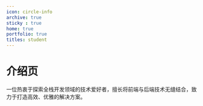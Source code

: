 ```yaml
---
icon: circle-info
archive: true
sticky : true
home: true
portfolio: true
titles: student
---
```


# 介绍页

一位热衷于探索全栈开发领域的技术爱好者，擅长将前端与后端技术无缝结合，致力于打造高效、优雅的解决方案。


<!-- # LOGO 设计理念 -->

<!-- 使用“KSJ”三个字母的抽象化设计。字母“K”和“J”可以设计成镜像对称，中间的“S”则像一条流畅的线条将两者连接起来，代表博客内容的连贯性和深度。整个LOGO采用深海蓝为主色调，象征智慧和深度，辅以银色或白色，增加科技感和现代感。 -->
